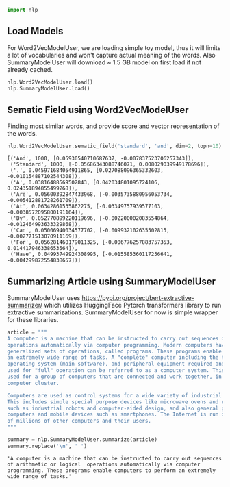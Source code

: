 

```python
import nlp
```

## Load Models
For Word2VecModelUser, we are loading simple toy model, thus it will limits a lot of vocabularies and won't capture actual meaning of the words. Also SummaryModelUser will download ~ 1.5 GB model on first load if not already cached.


```python
nlp.Word2VecModelUser.load()
nlp.SummaryModelUser.load()
```

## Sematic Field using Word2VecModelUser
Finding most similar words, and provide score and vector representation of the words.


```python
nlp.Word2VecModelUser.sematic_field('standard', 'and', dim=2, topn=10)
```




    [('And', 1000, [0.05930540710687637, -0.007837523706257343]),
     ('Standard', 1000, [-0.05686343088746071, 0.008029039949178696]),
     ('.', 0.045971684054911865, [0.027088096365332603, -0.010154887102544308]),
     ('A', 0.03816488569502843, [0.042034801095724106, 0.024351894855499268]),
     ('Are', 0.05600392847433968, [-0.0035735880956053734, -0.005412881728261709]),
     ('At', 0.06342861535862275, [-0.03349757939577103, -0.0038572095800191164]),
     ('By', 0.052770899220119696, [-0.002200002083554864, -0.012464993633329868]),
     ('Can', 0.05006940034577702, [-0.009932102635502815, -0.002771513070911169]),
     ('For', 0.056281460179011325, [-0.006776257883757353, 0.014417946338653564]),
     ('Have', 0.04993749924308995, [-0.015585360117256641, -0.004299872554838657])]



## Summarizing Article using SummaryModelUser
SummaryModelUser uses https://pypi.org/project/bert-extractive-summarizer/ which utilizes HuggingFace Pytorch transformers library to run extractive summarizations. SummaryModelUser for now is simple wrapper for these libraries.


```python
article = """
A computer is a machine that can be instructed to carry out sequences of arithmetic or logical 
operations automatically via computer programming. Modern computers have the ability to follow 
generalized sets of operations, called programs. These programs enable computers to perform
an extremely wide range of tasks. A "complete" computer including the hardware, the 
operating system (main software), and peripheral equipment required and
used for "full" operation can be referred to as a computer system. This term may as well be
used for a group of computers that are connected and work together, in particular a computer network or
computer cluster.

Computers are used as control systems for a wide variety of industrial and consumer devices.
This includes simple special purpose devices like microwave ovens and remote controls, factory devices
such as industrial robots and computer-aided design, and also general purpose devices like personal
computers and mobile devices such as smartphones. The Internet is run on computers and it connects hundreds
of millions of other computers and their users.
"""
```


```python
summary = nlp.SummaryModelUser.summarize(article)
summary.replace('\n', ' ')
```




    'A computer is a machine that can be instructed to carry out sequences of arithmetic or logical  operations automatically via computer programming. These programs enable computers to perform an extremely wide range of tasks.'




```python

```
